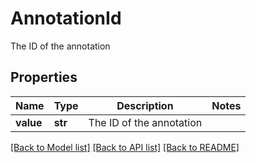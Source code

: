 # AnnotationId

The ID of the annotation
## Properties
Name | Type | Description | Notes
------------ | ------------- | ------------- | -------------
**value** | **str** | The ID of the annotation | 

[[Back to Model list]](../README.md#documentation-for-models) [[Back to API list]](../README.md#documentation-for-api-endpoints) [[Back to README]](../README.md)


